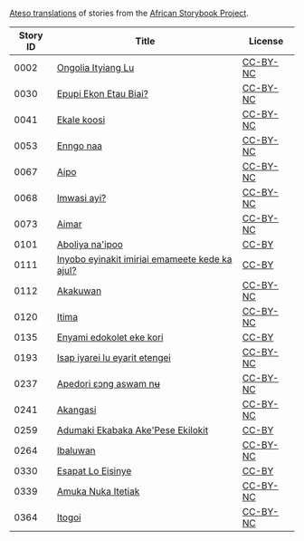 [Ateso translations](http://my.africanstorybook.org/language/ateso) of stories from the [African Storybook Project](http://my.africanstorybook.org).

Story ID | Title | License
-------- | ----- | -------
0002 | [Ongolia Ityiang Lu](http://africanstorybook.org/stories/ongolia-ityiang-lu) | [CC-BY-NC](https://creativecommons.org/licenses/by-nc/3.0/)
0030 | [Epupi Ekon Etau Biai?](http://africanstorybook.org/stories/epupi-ekon-etau-biai) | [CC-BY-NC](https://creativecommons.org/licenses/by-nc/3.0/)
0041 | [Ekale koosi](http://africanstorybook.org/stories/ekale-koosi) | [CC-BY-NC](https://creativecommons.org/licenses/by-nc/3.0/)
0053 | [Enngo naa](http://africanstorybook.org/stories/enngo-naa) | [CC-BY-NC](https://creativecommons.org/licenses/by-nc/3.0/)
0067 | [Aipo](http://africanstorybook.org/stories/aipo-0) | [CC-BY-NC](https://creativecommons.org/licenses/by-nc/3.0/)
0068 | [Imwasi ayi?](http://africanstorybook.org/stories/imwasi-ayi) | [CC-BY-NC](https://creativecommons.org/licenses/by-nc/3.0/)
0073 | [Aimar](http://africanstorybook.org/stories/aimar) | [CC-BY-NC](https://creativecommons.org/licenses/by-nc/3.0/)
0101 | [Aboliya na'ipoo](http://africanstorybook.org/stories/aboliya-naipoo) | [CC-BY](https://creativecommons.org/licenses/by/3.0/)
0111 | [Inyobo eyinakit imiriai emameete kede ka ajul?](http://africanstorybook.org/stories/inyobo-eyinakit-imiriai-emameete-kede-ka-ajul) | [CC-BY](https://creativecommons.org/licenses/by/3.0/)
0112 | [Akakuwan](http://africanstorybook.org/stories/akakuwan) | [CC-BY-NC](https://creativecommons.org/licenses/by-nc/3.0/)
0120 | [Itima](http://africanstorybook.org/stories/itima) | [CC-BY-NC](https://creativecommons.org/licenses/by-nc/3.0/)
0135 | [Enyami edokolet eke kori](http://africanstorybook.org/stories/enyami-edokolet-eke-kori) | [CC-BY](https://creativecommons.org/licenses/by/3.0/)
0193 | [Isap iyarei lu eyarit etengei](http://africanstorybook.org/stories/isap-iyarei-lu-eyarit-etengei) | [CC-BY-NC](https://creativecommons.org/licenses/by-nc/3.0/)
0237 | [Apedori ɛɔng aswam nʉ](http://africanstorybook.org/stories/apedori-ɛɔng-aswam-nʉ-i-can-do) | [CC-BY-NC](https://creativecommons.org/licenses/by-nc/3.0/)
0241 | [Akangasi](http://africanstorybook.org/stories/akangasi) | [CC-BY-NC](https://creativecommons.org/licenses/by-nc/3.0/)
0259 | [Adumaki Ekabaka Ake'Pese Ekilokit](http://africanstorybook.org/stories/adumaki-ekabaka-akepese-ekilokit) | [CC-BY](https://creativecommons.org/licenses/by/3.0/)
0264 | [Ibaluwan](http://africanstorybook.org/stories/ibaluwan) | [CC-BY-NC](https://creativecommons.org/licenses/by-nc/3.0/)
0330 | [Esapat Lo Eisinye](http://africanstorybook.org/stories/esapat-lo-eisinye) | [CC-BY](https://creativecommons.org/licenses/by/3.0/)
0339 | [Amuka Nuka Itetiak](http://africanstorybook.org/stories/amuka-nuka-itetiak) | [CC-BY-NC](https://creativecommons.org/licenses/by-nc/3.0/)
0364 | [Itogoi](http://africanstorybook.org/stories/itogoi) | [CC-BY-NC](https://creativecommons.org/licenses/by-nc/3.0/)
